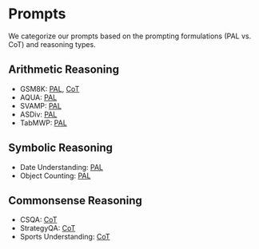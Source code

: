 # Prompts

We categorize our prompts based on the prompting formulations (PAL vs. CoT) and reasoning types.

## Arithmetic Reasoning

- GSM8K: [PAL](gsm8k.py), [CoT](commonsense/gsm8k_cot.py)
- AQUA: [PAL](aqua.py)
- SVAMP: [PAL](svamp.py)
- ASDiv: [PAL](asdiv.py)
- TabMWP: [PAL](tabmwp.py)

## Symbolic Reasoning

- Date Understanding: [PAL](symbolic/date_understanding.py)
- Object Counting: [PAL](algorithmic/object_counting.py)

## Commonsense Reasoning

- CSQA: [CoT](commonsense/csqa.py)
- StrategyQA: [CoT](commonsense/strategyqa.py)
- Sports Understanding: [CoT](commonsense/sports.py)
